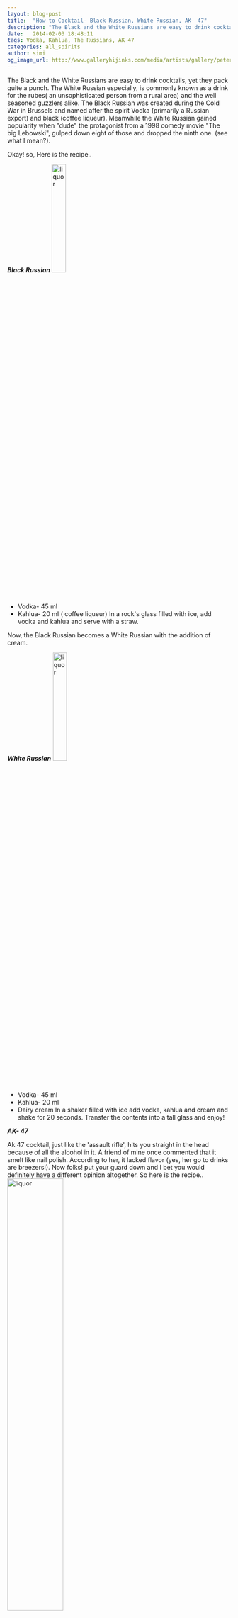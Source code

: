 ```yaml
---
layout: blog-post
title:  "How to Cocktail- Black Russian, White Russian, AK- 47"
description: "The Black and the White Russians are easy to drink cocktails, yet they pack quite a punch. The White Russian especially, is commonly known as a drink for the rubes( an unsophisticated person from a rural area) and the well seasoned guzzlers alike. The Black Russian was created during the Cold War in Brussels and named after the spirit Vodka (primarily a Russian export) and black (coffee liqueur). Meanwhile the White Russian gained popularity when "dude" the protagonist from a 1998 comedy movie "The big Lebowski", gulped down eight of those and dropped the ninth one. (see what I mean?). "
date:   2014-02-03 18:48:11
tags: Vodka, Kahlua, The Russians, AK 47
categories: all_spirits
author: simi
og_image_url: http://www.galleryhijinks.com/media/artists/gallery/peter-gronquist/img_0709.jpg
---
```


  The Black and the White Russians are easy to drink cocktails, yet they pack quite a punch. The White Russian especially, is commonly known as a drink for the rubes( an unsophisticated person from a rural area) and the well seasoned guzzlers alike. The Black Russian was created during the Cold War in Brussels and named after the spirit Vodka (primarily a Russian export) and black (coffee liqueur). Meanwhile the White Russian gained popularity when "dude" the protagonist from a 1998 comedy movie "The big Lebowski", gulped down eight of those and dropped the ninth one. (see what I mean?). 

Okay! so, Here is the recipe..

***Black Russian***
<img src="http://vodkavalley.com/wp-content/uploads/2013/04/1023.jpg" alt="liquor" width="25%"/>

* Vodka- 45 ml
* Kahlua- 20 ml ( coffee liqueur)
In a rock's glass filled with ice, add vodka and kahlua and serve with a straw.

Now, the Black Russian becomes a White Russian with the addition of cream.

***White Russian***
<img src="http://thumbs.ifood.tv/files/whiterussian.jpg" alt="liquor" width="25%"/>


* Vodka- 45 ml
* Kahlua- 20 ml
* Dairy cream
In a shaker filled with ice add vodka, kahlua and cream and shake for 20 seconds. Transfer the contents into a tall glass and enjoy! 

***AK- 47***

Ak 47 cocktail, just like the 'assault rifle', hits you straight in the head because of all the alcohol in it. A friend of mine once commented that it smelt like nail polish. According to her, it lacked flavor (yes, her go to drinks are breezers!). Now folks! put your guard down and I bet you would definitely have a different opinion altogether. So here is the recipe..
<img src="http://img.insing.com/Things2Do/articles/201110/bars/boston.jpg" alt="liquor" width="50%"/>

* Vodka- 20 ml
* Gin- 20 ml
* Rum- 20 ml
* Whiskey- 20 ml
* Brandy- 20 ml
* Bourbon Whiskey- 20 ml
* Cointreau/ Triple sec (orange liqueur) 20 ml
* Soda water
* Lime (fresh) 
In a tall glass ( a really tall glass, about 450 ml) filled with ice, add the ingredients and squeeze about 15 ml lime juice. Top it with soda water, savour the cocktail and hold on to your chair! 

***Here is to a happy gulping!***

 


